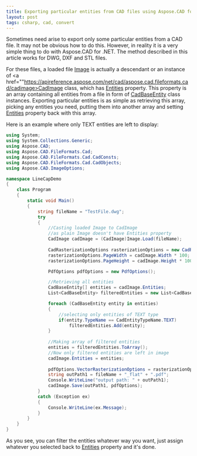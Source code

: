 ```yaml
---
title: Exporting particular entities from CAD files using Aspose.CAD for .NET
layout: post
tags: csharp, cad, convert
---
```


Sometimes need arise to export only some particular entities from a CAD file. It may not be obvious how to do this. However, in reality it is a very simple thing to do with Aspose.CAD for .NET. The method described in this article works for DWG, DXF and STL files.

For these files, a loaded file <a href="https://apireference.aspose.com/net/cad/aspose.cad/image">Image</a> is actually a descendant or an instance of <a href=""https://apireference.aspose.com/net/cad/aspose.cad.fileformats.cad/cadimage>CadImage</a> class, which has <a href="https://apireference.aspose.com/net/cad/aspose.cad.fileformats.cad/cadimage/properties/entities">Entities</a> property. This property is an array containing all entities from a file in form of <a href="https://apireference.aspose.com/net/cad/aspose.cad.fileformats.cad.cadobjects/cadbaseentity">CadBaseEntity</a> class instances. Exporting particular entities is as simple as retrieving this array, picking any entities you need, putting them into another array and setting <a href="https://apireference.aspose.com/net/cad/aspose.cad.fileformats.cad/cadimage/properties/entities">Entities</a> property back with this array.

Here is an example where only TEXT entities are left to display:

```csharp
using System;
using System.Collections.Generic;
using Aspose.CAD;
using Aspose.CAD.FileFormats.Cad;
using Aspose.CAD.FileFormats.Cad.CadConsts;
using Aspose.CAD.FileFormats.Cad.CadObjects;
using Aspose.CAD.ImageOptions;

namespace LineCapDemo
{
    class Program
    {
        static void Main()
        {
            string fileName = "TestFile.dwg"; 
            try 
            { 
                //Casting loaded Image to CadImage
                //as plain Image doesn't have Entities property
                CadImage cadImage = (CadImage)Image.Load(fileName); 
                
                CadRasterizationOptions rasterizationOptions = new CadRasterizationOptions(); 
                rasterizationOptions.PageWidth = cadImage.Width * 100; 
                rasterizationOptions.PageHeight = cadImage.Height * 100; 

                PdfOptions pdfOptions = new PdfOptions();

                //Retrieving all entities
                CadBaseEntity[] entities = cadImage.Entities;
                List<CadBaseEntity> filteredEntities = new List<CadBaseEntity>();

                foreach (CadBaseEntity entity in entities)
                {
                    //selecting only entities of TEXT type
                    if(entity.TypeName == CadEntityTypeName.TEXT)
                        filteredEntities.Add(entity);
                }
                
                //Making array of filtered entities
                entities = filteredEntities.ToArray();
                //Now only filtered entities are left in image
                cadImage.Entities = entities;
                
                pdfOptions.VectorRasterizationOptions = rasterizationOptions; 
                string outPath1 = fileName + "_flat" + ".pdf"; 
                Console.WriteLine("output path: " + outPath1); 
                cadImage.Save(outPath1, pdfOptions); 
            } 
            catch (Exception ex) 
            { 
                Console.WriteLine(ex.Message); 
            } 
        }
    }
}
```

As you see, you can filter the entities whatever way you want, just assign whatever you selected back to <a href="https://apireference.aspose.com/net/cad/aspose.cad.fileformats.cad/cadimage/properties/entities">Entities</a> property and it's done.
